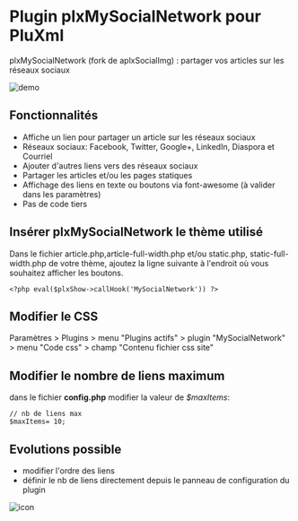# Plugin plxMySocialNetwork pour PluXml
plxMySocialNetwork (fork de aplxSocialImg) : partager vos articles sur les réseaux sociaux

![demo](https://cloud.githubusercontent.com/assets/13441278/9706319/b5f568d8-54e1-11e5-96f4-160addcb4c44.png)


## Fonctionnalités

* Affiche un lien pour partager un article sur les réseaux sociaux
* Réseaux sociaux: Facebook, Twitter, Google+, LinkedIn, Diaspora et Courriel
* Ajouter d'autres liens vers des réseaux sociaux
* Partager les articles et/ou les pages statiques
* Affichage des liens en texte ou boutons via font-awesome (à valider dans les paramètres)
* Pas de code tiers


## Insérer plxMySocialNetwork le thème utilisé

Dans le fichier article.php,article-full-width.php et/ou static.php, static-full-width.php de votre thème, ajoutez la ligne suivante à l'endroit où vous souhaitez afficher les boutons.


    <?php eval($plxShow->callHook('MySocialNetwork')) ?>


## Modifier le CSS

Paramètres > Plugins > menu "Plugins actifs" > plugin "MySocialNetwork" > menu "Code css" > champ "Contenu fichier css site"
  
## Modifier le nombre de liens maximum

dans le fichier **config.php** modifier la valeur de *$maxItems*:

    // nb de liens max
    $maxItems= 10; 
  
## Evolutions possible

* modifier l'ordre des liens
* définir le nb de liens directement depuis le panneau de configuration du plugin

![icon](https://cloud.githubusercontent.com/assets/13441278/9706299/84f5fdc4-54e1-11e5-96ef-d5ad697a1e32.png)
